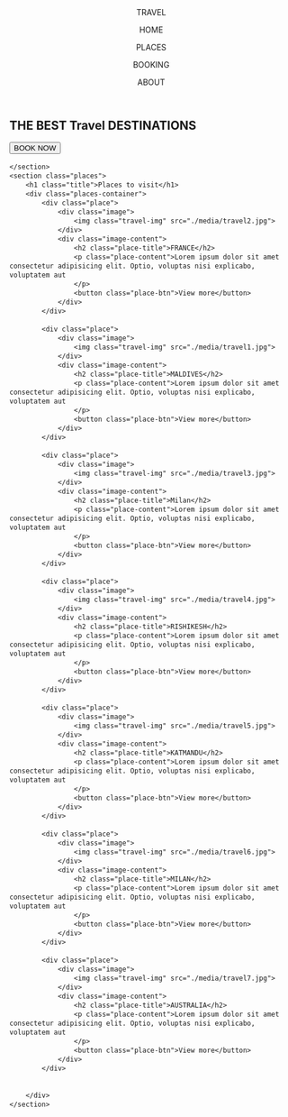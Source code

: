 <!DOCTYPE html>
<html lang="en">
<head>
    <title>Travel</title>
    <link rel="stylesheet" href="./travel.css">
    <link rel="icon" href="./media/icon.png">
</head>
<body>
    <section class="banner">
        <div class="banner-overlay">
            <header class="header">
                <div class="header-container">
                    <div class="logo">
                        TRAVEL
                    </div>
                    <div class="nav">
                        <p class="nav-link">HOME</p>
                        <p class="nav-link">PLACES</p>
                        <p class="nav-link">BOOKING</p>
                        <p class="nav-link">ABOUT</p>
                    </div>
                </div>
            </header>
            <div class="banner-content">
                <h1 class="title"> THE BEST <span class="bld">Travel</span>  DESTINATIONS</h1>
                <!-- <p class="content">
                    Lorem ipsum dolor sit amet consectetur adipisicing elit. Distinctio laborum impedit mollitia culpa exercitationem laboriosam maiores non sit quidem porro, esse harum ipsam modi nobis voluptates molestiae odit debitis doloremque?
                </p> -->
                <button class="btn">BOOK NOW</button>
            </div>    
        </div>

    </section>
    <section class="places">
        <h1 class="title">Places to visit</h1>
        <div class="places-container">
            <div class="place">
                <div class="image">
                    <img class="travel-img" src="./media/travel2.jpg">
                </div>
                <div class="image-content">
                    <h2 class="place-title">FRANCE</h2>
                    <p class="place-content">Lorem ipsum dolor sit amet consectetur adipisicing elit. Optio, voluptas nisi explicabo, voluptatem aut 
                    </p>
                    <button class="place-btn">View more</button>
                </div>
            </div>

            <div class="place">
                <div class="image">
                    <img class="travel-img" src="./media/travel1.jpg">
                </div>
                <div class="image-content">
                    <h2 class="place-title">MALDIVES</h2>
                    <p class="place-content">Lorem ipsum dolor sit amet consectetur adipisicing elit. Optio, voluptas nisi explicabo, voluptatem aut 
                    </p>
                    <button class="place-btn">View more</button>
                </div>
            </div>

            <div class="place">
                <div class="image">
                    <img class="travel-img" src="./media/travel3.jpg">
                </div>
                <div class="image-content">
                    <h2 class="place-title">Milan</h2>
                    <p class="place-content">Lorem ipsum dolor sit amet consectetur adipisicing elit. Optio, voluptas nisi explicabo, voluptatem aut 
                    </p>
                    <button class="place-btn">View more</button>
                </div>
            </div>

            <div class="place">
                <div class="image">
                    <img class="travel-img" src="./media/travel4.jpg">
                </div>
                <div class="image-content">
                    <h2 class="place-title">RISHIKESH</h2>
                    <p class="place-content">Lorem ipsum dolor sit amet consectetur adipisicing elit. Optio, voluptas nisi explicabo, voluptatem aut 
                    </p>
                    <button class="place-btn">View more</button>
                </div>
            </div>

            <div class="place">
                <div class="image">
                    <img class="travel-img" src="./media/travel5.jpg">
                </div>
                <div class="image-content">
                    <h2 class="place-title">KATMANDU</h2>
                    <p class="place-content">Lorem ipsum dolor sit amet consectetur adipisicing elit. Optio, voluptas nisi explicabo, voluptatem aut 
                    </p>
                    <button class="place-btn">View more</button>
                </div>
            </div>

            <div class="place">
                <div class="image">
                    <img class="travel-img" src="./media/travel6.jpg">
                </div>
                <div class="image-content">
                    <h2 class="place-title">MILAN</h2>
                    <p class="place-content">Lorem ipsum dolor sit amet consectetur adipisicing elit. Optio, voluptas nisi explicabo, voluptatem aut 
                    </p>
                    <button class="place-btn">View more</button>
                </div>
            </div>

            <div class="place">
                <div class="image">
                    <img class="travel-img" src="./media/travel7.jpg">
                </div>
                <div class="image-content">
                    <h2 class="place-title">AUSTRALIA</h2>
                    <p class="place-content">Lorem ipsum dolor sit amet consectetur adipisicing elit. Optio, voluptas nisi explicabo, voluptatem aut 
                    </p>
                    <button class="place-btn">View more</button>
                </div>
            </div>


        </div>
    </section>
</body>
</html>

